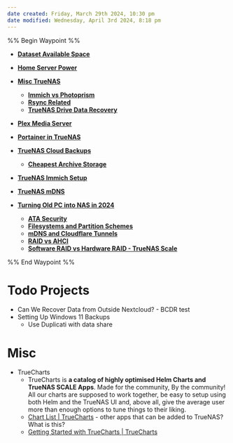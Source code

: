 ```yaml
---
date created: Friday, March 29th 2024, 10:30 pm
date modified: Wednesday, April 3rd 2024, 8:18 pm
---
```


%% Begin Waypoint %%
- **[Dataset Available Space](./Dataset%20Available%20Space/Dataset%20Available%20Space.md)**

- **[Home Server Power](./Home%20Server%20Power/Home%20Server%20Power.md)**

- **[Misc TrueNAS](./Misc%20TrueNAS/Misc%20TrueNAS.md)**
	- **[Immich vs Photoprism](./Misc%20TrueNAS/Immich%20vs%20Photoprism/Immich%20vs%20Photoprism.md)**
	- **[Rsync Related](./Misc%20TrueNAS/Rsync%20Related/Rsync%20Related.md)**
	- **[TrueNAS Drive Data Recovery](./Misc%20TrueNAS/TrueNAS%20Drive%20Data%20Recovery/TrueNAS%20Drive%20Data%20Recovery.md)**
- **[Plex Media Server](./Plex%20Media%20Server/Plex%20Media%20Server.md)**
- **[Portainer in TrueNAS](./Portainer%20in%20TrueNAS/Portainer%20in%20TrueNAS.md)**
- **[TrueNAS Cloud Backups](./TrueNAS%20Cloud%20Backups/TrueNAS%20Cloud%20Backups.md)**
	- **[Cheapest Archive Storage](./TrueNAS%20Cloud%20Backups/Cheapest%20Archive%20Storage/Cheapest%20Archive%20Storage.md)**
- **[TrueNAS Immich Setup](./TrueNAS%20Immich%20Setup/TrueNAS%20Immich%20Setup.md)**
- **[TrueNAS mDNS](./TrueNAS%20mDNS/TrueNAS%20mDNS.md)**

- **[Turning Old PC into NAS in 2024](./Turning%20Old%20PC%20into%20NAS%20in%202024/Turning%20Old%20PC%20into%20NAS%20in%202024.md)**
	- **[ATA Security](./Turning%20Old%20PC%20into%20NAS%20in%202024/ATA%20Security/ATA%20Security.md)**
	- **[Filesystems and Partition Schemes](./Turning%20Old%20PC%20into%20NAS%20in%202024/Filesystems%20and%20Partition%20Schemes/Filesystems%20and%20Partition%20Schemes.md)**
	- **[mDNS and Cloudflare Tunnels](./Turning%20Old%20PC%20into%20NAS%20in%202024/mDNS%20and%20Cloudflare%20Tunnels/mDNS%20and%20Cloudflare%20Tunnels.md)**
	- **[RAID vs AHCI](./Turning%20Old%20PC%20into%20NAS%20in%202024/RAID%20vs%20AHCI/RAID%20vs%20AHCI.md)**
	- **[Software RAID vs Hardware RAID - TrueNAS Scale](./Turning%20Old%20PC%20into%20NAS%20in%202024/Software%20RAID%20vs%20Hardware%20RAID%20-%20TrueNAS%20Scale/Software%20RAID%20vs%20Hardware%20RAID%20-%20TrueNAS%20Scale.md)**

%% End Waypoint %%

# Todo Projects
- Can We Recover Data from Outside Nextcloud? - BCDR test
- Setting Up Windows 11 Backups
	- Use Duplicati with data share
# Misc
- TrueCharts
	- TrueCharts is **a catalog of highly optimised Helm Charts and TrueNAS SCALE Apps**. Made for the community, By the community! All our charts are supposed to work together, be easy to setup using both Helm and the TrueNAS UI and, above all, give the average user more than enough options to tune things to their liking.
	- [Chart List | TrueCharts](https://truecharts.org/charts/description_list) - other apps that can be added to TrueNAS?  What is this?
	- [Getting Started with TrueCharts | TrueCharts](https://truecharts.org/manual/SCALE/guides/getting-started/) 